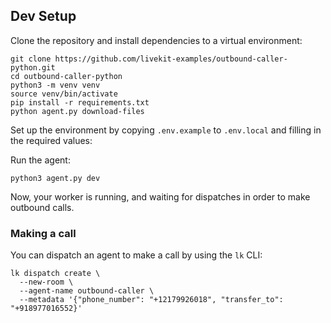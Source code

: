 ## Dev Setup

Clone the repository and install dependencies to a virtual environment:

```shell
git clone https://github.com/livekit-examples/outbound-caller-python.git
cd outbound-caller-python
python3 -m venv venv
source venv/bin/activate
pip install -r requirements.txt
python agent.py download-files
```

Set up the environment by copying `.env.example` to `.env.local` and filling in the required values:

Run the agent:

```shell
python3 agent.py dev
```

Now, your worker is running, and waiting for dispatches in order to make outbound calls.

### Making a call

You can dispatch an agent to make a call by using the `lk` CLI:

```shell
lk dispatch create \
  --new-room \
  --agent-name outbound-caller \
  --metadata '{"phone_number": "+12179926018", "transfer_to": "+918977016552}'
```
